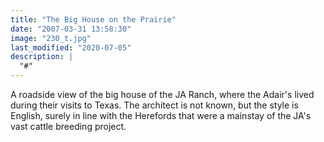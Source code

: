 ```yaml
---
title: "The Big House on the Prairie"
date: "2007-03-31 13:58:30"
image: "230_t.jpg"
last_modified: "2020-07-05"
description: |
  "#"
---
```


A roadside view of the big house of the JA Ranch, where the Adair's lived during their visits to Texas. The architect is not known, but the style is English, surely in line with the Herefords that were a mainstay of the JA's vast cattle breeding project.
